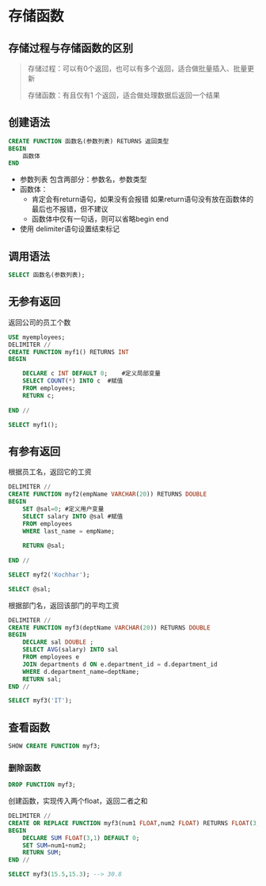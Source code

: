 # 存储函数

## 存储过程与存储函数的区别

> 存储过程：可以有0个返回，也可以有多个返回，适合做批量插入、批量更新
>
> 存储函数：有且仅有1 个返回，适合做处理数据后返回一个结果



## 创建语法

``` sql
CREATE FUNCTION 函数名(参数列表) RETURNS 返回类型
BEGIN
	函数体
END
```



- 参数列表 包含两部分：参数名，参数类型
- 函数体：
  - 肯定会有return语句，如果没有会报错 如果return语句没有放在函数体的最后也不报错，但不建议
  - 函数体中仅有一句话，则可以省略begin end
- 使用 delimiter语句设置结束标记

## 调用语法

``` sql
SELECT 函数名(参数列表);
```



## 无参有返回

返回公司的员工个数

``` sql
USE myemployees;
DELIMITER //
CREATE FUNCTION myf1() RETURNS INT
BEGIN

	DECLARE c INT DEFAULT 0;	#定义局部变量
	SELECT COUNT(*) INTO c 	#赋值
	FROM employees;
	RETURN c;
	
END //
```

``` sql
SELECT myf1();
```



## 有参有返回

根据员工名，返回它的工资

``` sql
DELIMITER //
CREATE FUNCTION myf2(empName VARCHAR(20)) RETURNS DOUBLE
BEGIN
	SET @sal=0;	#定义用户变量 
	SELECT salary INTO @sal	#赋值
	FROM employees
	WHERE last_name = empName;
	
	RETURN @sal;
	
END //
```

``` sql
SELECT myf2('Kochhar');

SELECT @sal;
```

根据部门名，返回该部门的平均工资

``` sql
DELIMITER //
CREATE FUNCTION myf3(deptName VARCHAR(20)) RETURNS DOUBLE
BEGIN
	DECLARE sal DOUBLE ;
	SELECT AVG(salary) INTO sal
	FROM employees e
	JOIN departments d ON e.department_id = d.department_id
	WHERE d.department_name=deptName;
	RETURN sal;
END //
```

``` sql
SELECT myf3('IT');
```



## 查看函数

``` sql
SHOW CREATE FUNCTION myf3;
```



### 删除函数

``` sql
DROP FUNCTION myf3;
```



创建函数，实现传入两个float，返回二者之和

``` sql
DELIMITER //
CREATE OR REPLACE FUNCTION myf3(num1 FLOAT,num2 FLOAT) RETURNS FLOAT(3,1)
BEGIN
	DECLARE SUM FLOAT(3,1) DEFAULT 0;
	SET SUM=num1+num2;
	RETURN SUM;
END //
```

``` sql
SELECT myf3(15.5,15.3);	--> 30.8
```


